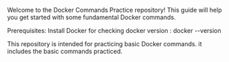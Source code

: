 Welcome to the Docker Commands Practice repository! This guide will help you get started with some fundamental Docker commands.

Prerequisites:
Install Docker 
for checking docker version : docker --version

This repository is intended for practicing basic Docker commands. it includes the basic commands practiced.
